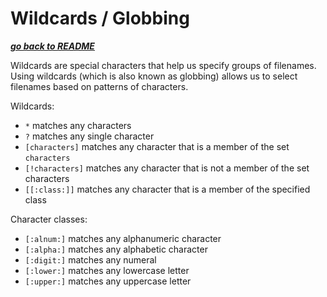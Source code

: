 # Wildcards / Globbing

[***go back to README***](/README.md)  

Wildcards are special characters that help us specify groups of filenames.
Using wildcards (which is also known as globbing) allows us to select filenames
based on patterns of characters.

Wildcards:

- `*` matches any characters
- `?` matches any single character
- `[characters]` matches any character that is a member of the set `characters`
- `[!characters]` matches any character that is not a member of the set
  characters
- `[[:class:]]` matches any character that is a member of the specified class

Character classes:

- `[:alnum:]` matches any alphanumeric character
- `[:alpha:]` matches any alphabetic character
- `[:digit:]` matches any numeral
- `[:lower:]` matches any lowercase letter
- `[:upper:]` matches any uppercase letter

